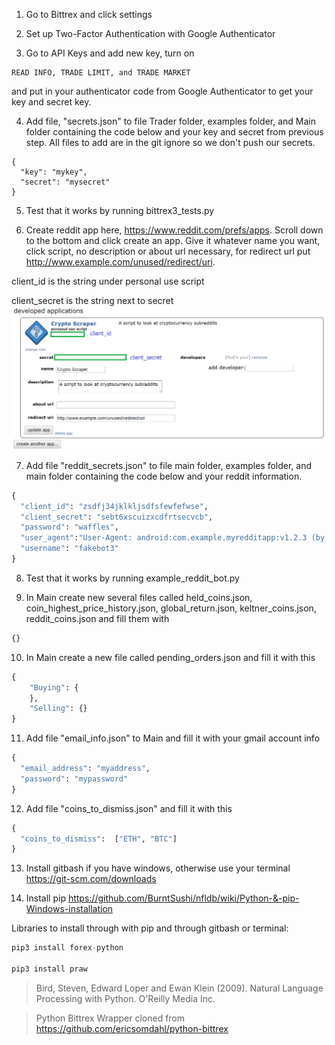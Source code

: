 1. Go to Bittrex and click settings

2. Set up Two-Factor Authentication with Google Authenticator

3. Go to API Keys and add new key, turn on 
```
READ INFO, TRADE LIMIT, and TRADE MARKET
```
and put in your authenticator code from Google Authenticator to get your key and secret key.

4. Add file, "secrets.json" to file Trader folder, examples folder, and Main folder containing the code below and your key and secret from previous step. All files to add are in the git ignore so we don't push our secrets.

```
{
  "key": "mykey",
  "secret": "mysecret"
}
```

5. Test that it works by running bittrex3_tests.py

6. Create reddit app here, https://www.reddit.com/prefs/apps. Scroll down to the bottom and click create an app. Give it whatever name you want, click script, no description or about url necessary, for redirect url put http://www.example.com/unused/redirect/uri.

client_id is the string under personal use script

client_secret is the string next to secret
![alt text](https://github.com/cedricholz/Python-Cryptocurrency-Scraper-Trader/blob/master/Trader/reddit_ids.png "Logo Title Text 1")

7. Add file "reddit_secrets.json" to file main folder, examples folder, and main folder containing the code below and your reddit information.

```python
{
  "client_id": "zsdfj34jklkljsdfsfewfefwse",
  "client_secret": "sebt6xscuizxcdfrtsecvcb",
  "password": "waffles",
  "user_agent":"User-Agent: android:com.example.myredditapp:v1.2.3 (by /u/kemitche)",
  "username": "fakebot3"
}
```

8. Test that it works by running example_reddit_bot.py

9. In Main create new several files called held_coins.json, coin_highest_price_history.json, global_return.json, keltner_coins.json, reddit_coins.json and fill them with 

```python
{}
```

10. In Main create a new file called pending_orders.json and fill it with this

```python
{
    "Buying": {
    },
    "Selling": {}
}
```


11. Add file "email_info.json" to Main and fill it with your gmail account info

```python
{
  "email_address": "myaddress",
  "password": "mypassword"
}
```

12. Add file "coins_to_dismiss.json" and fill it with this

```python
{
  "coins_to_dismiss":  ["ETH", "BTC"]
}
```

13. Install gitbash if you have windows, otherwise use your terminal https://git-scm.com/downloads

14. Install pip https://github.com/BurntSushi/nfldb/wiki/Python-&-pip-Windows-installation 

Libraries to install through with pip and through gitbash or terminal:

```python
pip3 install forex-python

pip3 install praw
```



>Bird, Steven, Edward Loper and Ewan Klein (2009).
>Natural Language Processing with Python.  O'Reilly Media Inc.

>Python Bittrex Wrapper cloned from https://github.com/ericsomdahl/python-bittrex
